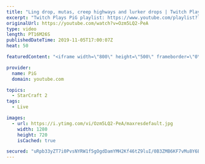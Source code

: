```yaml
---
title: "Ling drop, mutas, creep highways and lurker drops | Twitch Plays PiG #30"
excerpt: "Twitch Plays PiG playlist: https://www.youtube.com/playlist?list=PLFUDU8AOevUfzFasU_rN_YKBDhbGlIaOe  Like the content? Then consider to leave a thumbs up and subscribe! ;) If you wish to support me please consider supporting my patreon: https://www.patreon.com/PiGSC2 Videos don’t appear in your feed"
originalUrl: https://youtube.com/watch?v=Ozm5LQ2-PeA
type: video
length: PT16M26S
publishedDateTime: 2019-11-05T17:00:07Z
heat: 50

featuredContent: "<iframe width=\"800\" height=\"500\" frameborder=\"0\" src=\"https://www.youtube.com/embed/Ozm5LQ2-PeA\" allow=\"accelerometer; autoplay; encrypted-media; gyroscope; picture-in-picture\" allowfullscreen></iframe>"

provider:
  name: PiG
  domain: youtube.com

topics:
  - StarCraft 2
tags:
  - Live

images:
  - url: https://i.ytimg.com/vi/Ozm5LQ2-PeA/maxresdefault.jpg
    width: 1280
    height: 720
    isCached: true

secured: "uRpb33yZT7i0PvsNYRW1f5gOgdDamYMH2Kf46tZ9luI/0B3ZMB6KF7vMu8Y6EUbeA8xXPJgNq6ulIHeXPtw5iPyXpzQb3jIpk2Z9g3WkYn6FDQTZUGnZoDqqCXA1ALzLPaAc5SwaMykS8Vmi/N8tJJqgN/2SkOTQMGqeWoamP+xQVN87C+v33r3Fj/LrnfMtf3+LioJLBtIQbDgKMD2IMxFeu0gy+7BIuvSvKtLzuJjqM+swDaSKNCV68iqOkZeAakD/JlpgDaMP5ptKP1gHraYz/4XTNv3FIflmoZglHAeNA8/HCa7jk9pu4/GNbAoHo24jPp3nQVxYXiUXMqO0LTPKQkrz+yIUXJ4E9VYXBgQ49E0Z/t4ukD9mXHYRD7fi9BoAxTJX1BzXLDUeUbf8WOiqnQXKr9da+QYN/Kra0cQ=;cdXT7ZOHVsOejFCMyiNXvQ=="
---
```


